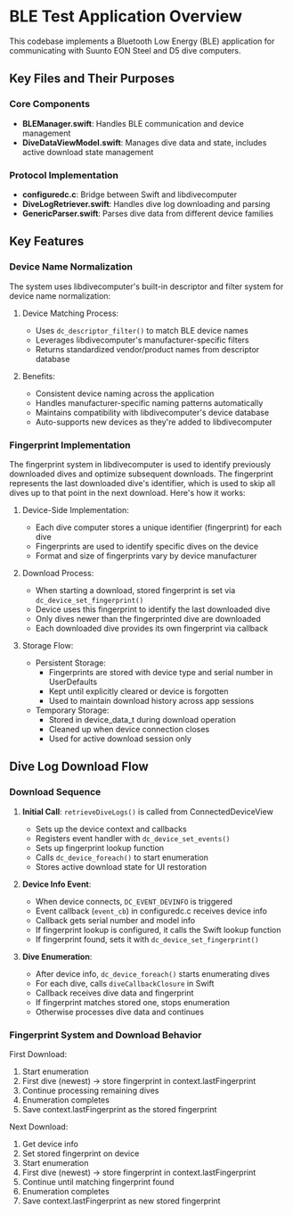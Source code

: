 # BLE Test Application Overview

This codebase implements a Bluetooth Low Energy (BLE) application for communicating with Suunto EON Steel and D5 dive computers.

## Key Files and Their Purposes

### Core Components
- **BLEManager.swift**: Handles BLE communication and device management
- **DiveDataViewModel.swift**: Manages dive data and state, includes active download state management

### Protocol Implementation
- **configuredc.c**: Bridge between Swift and libdivecomputer
- **DiveLogRetriever.swift**: Handles dive log downloading and parsing
- **GenericParser.swift**: Parses dive data from different device families

## Key Features

### Device Name Normalization
The system uses libdivecomputer's built-in descriptor and filter system for device name normalization:

1. Device Matching Process:
   - Uses `dc_descriptor_filter()` to match BLE device names
   - Leverages libdivecomputer's manufacturer-specific filters
   - Returns standardized vendor/product names from descriptor database

2. Benefits:
   - Consistent device naming across the application
   - Handles manufacturer-specific naming patterns automatically
   - Maintains compatibility with libdivecomputer's device database
   - Auto-supports new devices as they're added to libdivecomputer

### Fingerprint Implementation

The fingerprint system in libdivecomputer is used to identify previously downloaded dives and optimize subsequent downloads. The fingerprint represents the last downloaded dive's identifier, which is used to skip all dives up to that point in the next download. Here's how it works:

1. Device-Side Implementation:
   - Each dive computer stores a unique identifier (fingerprint) for each dive
   - Fingerprints are used to identify specific dives on the device
   - Format and size of fingerprints vary by device manufacturer

2. Download Process:
   - When starting a download, stored fingerprint is set via `dc_device_set_fingerprint()`
   - Device uses this fingerprint to identify the last downloaded dive
   - Only dives newer than the fingerprinted dive are downloaded
   - Each downloaded dive provides its own fingerprint via callback

3. Storage Flow:
   - Persistent Storage:
     * Fingerprints are stored with device type and serial number in UserDefaults
     * Kept until explicitly cleared or device is forgotten
     * Used to maintain download history across app sessions
   - Temporary Storage:
     * Stored in device_data_t during download operation
     * Cleaned up when device connection closes
     * Used for active download session only

## Dive Log Download Flow

### Download Sequence
1. **Initial Call**: `retrieveDiveLogs()` is called from ConnectedDeviceView
   - Sets up the device context and callbacks
   - Registers event handler with `dc_device_set_events()`
   - Sets up fingerprint lookup function
   - Calls `dc_device_foreach()` to start enumeration
   - Stores active download state for UI restoration

2. **Device Info Event**:
   - When device connects, `DC_EVENT_DEVINFO` is triggered
   - Event callback (`event_cb`) in configuredc.c receives device info
   - Callback gets serial number and model info
   - If fingerprint lookup is configured, it calls the Swift lookup function
   - If fingerprint found, sets it with `dc_device_set_fingerprint()`

3. **Dive Enumeration**:
   - After device info, `dc_device_foreach()` starts enumerating dives
   - For each dive, calls `diveCallbackClosure` in Swift
   - Callback receives dive data and fingerprint
   - If fingerprint matches stored one, stops enumeration
   - Otherwise processes dive data and continues

### Fingerprint System and Download Behavior

First Download:
1. Start enumeration
2. First dive (newest) -> store fingerprint in context.lastFingerprint
3. Continue processing remaining dives
4. Enumeration completes
5. Save context.lastFingerprint as the stored fingerprint

Next Download:
1. Get device info
2. Set stored fingerprint on device
3. Start enumeration
4. First dive (newest) -> store fingerprint in context.lastFingerprint
5. Continue until matching fingerprint found
6. Enumeration completes
7. Save context.lastFingerprint as new stored fingerprint